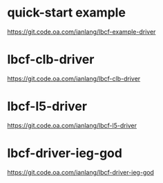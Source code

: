 # quick-start example
https://git.code.oa.com/ianlang/lbcf-example-driver

# lbcf-clb-driver
https://git.code.oa.com/ianlang/lbcf-clb-driver

# lbcf-l5-driver
https://git.code.oa.com/ianlang/lbcf-l5-driver

# lbcf-driver-ieg-god
https://git.code.oa.com/ianlang/lbcf-driver-ieg-god